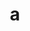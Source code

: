 ---
layout: cake
title:  a
type: cake
bannerimg: /banners/cakebanner
comic: cake_58.png
name: Airplane Mode
hovertext: heh heh
next: 59
prev: 57
---